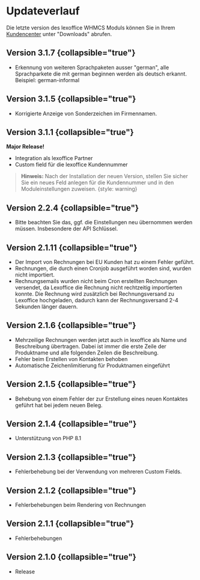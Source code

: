 # Updateverlauf

Die letzte version des lexoffice WHMCS Moduls können Sie in Ihrem [Kundencenter](https://portal.becker-software.de)
unter "Downloads" abrufen.

## Version 3.1.7 {collapsible="true"}

- Erkennung von weiteren Sprachpaketen ausser "german", alle Sprachparkete die mit german beginnen werden als deutsch
  erkannt. Beispiel: german-informal

## Version 3.1.5 {collapsible="true"}

- Korrigierte Anzeige von Sonderzeichen im Firmennamen.

## Version 3.1.1 {collapsible="true"}

**Major Release!**

- Integration als lexoffice Partner
- Custom field für die lexoffice Kundennummer

> **Hinweis:** Nach der Installation der neuen Version, stellen Sie sicher Sie ein neues Feld anlegen für die
> Kundennummer und in den Moduleinstellungen zuweisen.
> {style: warning}

## Version 2.2.4 {collapsible="true"}

- Bitte beachten Sie das, ggf. die Einstellungen neu übernommen werden müssen. Insbesondere der API Schlüssel.

## Version 2.1.11 {collapsible="true"}

- Der Import von Rechnungen bei EU Kunden hat zu einem Fehler geführt.
- Rechnungen, die durch einen Cronjob ausgeführt worden sind, wurden nicht importiert.
- Rechnungsemails wurden nicht beim Cron erstellten Rechnungen versendet, da Lexoffice die Rechnung nicht rechtzeitig
  importierten konnte. Die Rechnung wird zusätzlich bei
  Rechnungsversand zu Lexoffice hochgeladen, dadurch kann der Rechnungsversand 2-4 Sekunden länger dauern.

## Version 2.1.6 {collapsible="true"}

- Mehrzeilige Rechnungen werden jetzt auch in lexoffice als Name und Beschreibung übertragen. Dabei ist
  immer die erste Zeile der Produktname und alle folgenden Zeilen die Beschreibung.
- Fehler beim Erstellen von Kontakten behoben
- Automatische Zeichenlimitierung für Produktnamen eingeführt

## Version 2.1.5 {collapsible="true"}

- Behebung von einem Fehler der zur Erstellung eines neuen Kontaktes geführt hat bei jedem neuen Beleg.

## Version 2.1.4 {collapsible="true"}

- Unterstützung von PHP 8.1

## Version 2.1.3 {collapsible="true"}

- Fehlerbehebung bei der Verwendung von mehreren Custom Fields.

## Version 2.1.2 {collapsible="true"}

- Fehlerbehebungen beim Rendering von Rechnungen

## Version 2.1.1 {collapsible="true"}

- Fehlerbehebungen

## Version 2.1.0 {collapsible="true"}

- Release